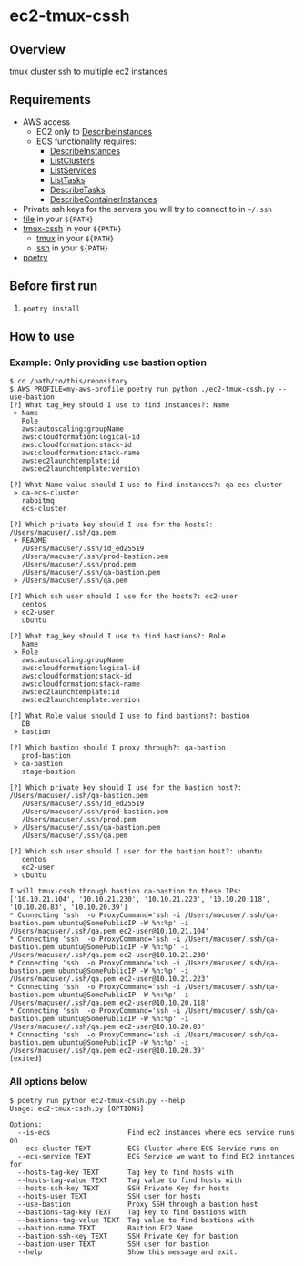 # ec2-tmux-cssh

## Overview

tmux cluster ssh to multiple ec2 instances

## Requirements

- AWS access
  - EC2 only to [DescribeInstances](https://docs.aws.amazon.com/AWSEC2/latest/APIReference/API_DescribeInstances.html)
  - ECS functionality requires:
    - [DescribeInstances](https://docs.aws.amazon.com/AWSEC2/latest/APIReference/API_DescribeInstances.html)
    - [ListClusters](https://docs.aws.amazon.com/AmazonECS/latest/APIReference/API_ListClusters.html)
    - [ListServices](https://docs.aws.amazon.com/AmazonECS/latest/APIReference/API_ListServices.html)
    - [ListTasks](https://docs.aws.amazon.com/AmazonECS/latest/APIReference/API_ListTasks.html)
    - [DescribeTasks](https://docs.aws.amazon.com/AmazonECS/latest/APIReference/API_DescribeTasks.html)
    - [DescribeContainerInstances](https://docs.aws.amazon.com/AmazonECS/latest/APIReference/API_DescribeContainerInstances.html)
- Private ssh keys for the servers you will try to connect to in `~/.ssh`
- [file](https://man7.org/linux/man-pages/man1/file.1.html) in your `${PATH}`
- [tmux-cssh](https://github.com/zinic/tmux-cssh/blob/042fdec2dc51bcfe62499e72f589dc9c146ab71a/tmux-cssh) in your `${PATH}`
  - [tmux](https://github.com/tmux/tmux/wiki) in your `${PATH}`
  - [ssh](https://www.openssh.com/) in your `${PATH}`
- [poetry](https://github.com/python-poetry/poetry)

## Before first run

1. `poetry install`

## How to use

### Example: Only providing use bastion option

```
$ cd /path/to/this/repository
$ AWS_PROFILE=my-aws-profile poetry run python ./ec2-tmux-cssh.py --use-bastion
[?] What tag_key should I use to find instances?: Name
 > Name
   Role
   aws:autoscaling:groupName
   aws:cloudformation:logical-id
   aws:cloudformation:stack-id
   aws:cloudformation:stack-name
   aws:ec2launchtemplate:id
   aws:ec2launchtemplate:version

[?] What Name value should I use to find instances?: qa-ecs-cluster
 > qa-ecs-cluster
   rabbitmq
   ecs-cluster

[?] Which private key should I use for the hosts?: /Users/macuser/.ssh/qa.pem
 + README
   /Users/macuser/.ssh/id_ed25519
   /Users/macuser/.ssh/prod-bastion.pem
   /Users/macuser/.ssh/prod.pem
   /Users/macuser/.ssh/qa-bastion.pem
 > /Users/macuser/.ssh/qa.pem

[?] Which ssh user should I use for the hosts?: ec2-user
   centos
 > ec2-user
   ubuntu

[?] What tag_key should I use to find bastions?: Role
   Name
 > Role
   aws:autoscaling:groupName
   aws:cloudformation:logical-id
   aws:cloudformation:stack-id
   aws:cloudformation:stack-name
   aws:ec2launchtemplate:id
   aws:ec2launchtemplate:version

[?] What Role value should I use to find bastions?: bastion
   DB
 > bastion

[?] Which bastion should I proxy through?: qa-bastion
   prod-bastion
 > qa-bastion
   stage-bastion

[?] Which private key should I use for the bastion host?: /Users/macuser/.ssh/qa-bastion.pem
   /Users/macuser/.ssh/id_ed25519
   /Users/macuser/.ssh/prod-bastion.pem
   /Users/macuser/.ssh/prod.pem
 > /Users/macuser/.ssh/qa-bastion.pem
   /Users/macuser/.ssh/qa.pem

[?] Which ssh user should I user for the bastion host?: ubuntu
   centos
   ec2-user
 > ubuntu

I will tmux-cssh through bastion qa-bastion to these IPs: ['10.10.21.104', '10.10.21.230', '10.10.21.223', '10.10.20.118', '10.10.20.83', '10.10.20.39']
* Connecting 'ssh  -o ProxyCommand='ssh -i /Users/macuser/.ssh/qa-bastion.pem ubuntu@SomePublicIP -W %h:%p' -i /Users/macuser/.ssh/qa.pem ec2-user@10.10.21.104'
* Connecting 'ssh  -o ProxyCommand='ssh -i /Users/macuser/.ssh/qa-bastion.pem ubuntu@SomePublicIP -W %h:%p' -i /Users/macuser/.ssh/qa.pem ec2-user@10.10.21.230'
* Connecting 'ssh  -o ProxyCommand='ssh -i /Users/macuser/.ssh/qa-bastion.pem ubuntu@SomePublicIP -W %h:%p' -i /Users/macuser/.ssh/qa.pem ec2-user@10.10.21.223'
* Connecting 'ssh  -o ProxyCommand='ssh -i /Users/macuser/.ssh/qa-bastion.pem ubuntu@SomePublicIP -W %h:%p' -i /Users/macuser/.ssh/qa.pem ec2-user@10.10.20.118'
* Connecting 'ssh  -o ProxyCommand='ssh -i /Users/macuser/.ssh/qa-bastion.pem ubuntu@SomePublicIP -W %h:%p' -i /Users/macuser/.ssh/qa.pem ec2-user@10.10.20.83'
* Connecting 'ssh  -o ProxyCommand='ssh -i /Users/macuser/.ssh/qa-bastion.pem ubuntu@SomePublicIP -W %h:%p' -i /Users/macuser/.ssh/qa.pem ec2-user@10.10.20.39'
[exited]
```

### All options below

```shell
$ poetry run python ec2-tmux-cssh.py --help
Usage: ec2-tmux-cssh.py [OPTIONS]

Options:
  --is-ecs                   Find ec2 instances where ecs service runs on
  --ecs-cluster TEXT         ECS Cluster where ECS Service runs on
  --ecs-service TEXT         ECS Service we want to find EC2 instances for
  --hosts-tag-key TEXT       Tag key to find hosts with
  --hosts-tag-value TEXT     Tag value to find hosts with
  --hosts-ssh-key TEXT       SSH Private Key for hosts
  --hosts-user TEXT          SSH user for hosts
  --use-bastion              Proxy SSH through a bastion host
  --bastions-tag-key TEXT    Tag key to find bastions with
  --bastions-tag-value TEXT  Tag value to find bastions with
  --bastion-name TEXT        Bastion EC2 Name
  --bastion-ssh-key TEXT     SSH Private Key for bastion
  --bastion-user TEXT        SSH user for bastion
  --help                     Show this message and exit.
```
